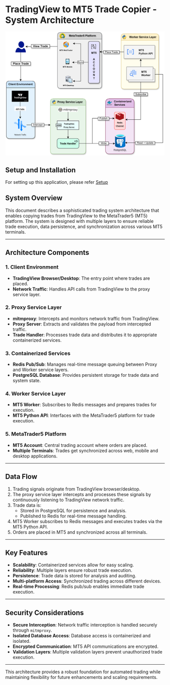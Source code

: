 # TradingView to MT5 Trade Copier -  System Architecture

![alt text](./data/system-architecture-diagram.png)

## **Setup and Installation**
For setting up this application, please refer [Setup](Setup.md)

## **System Overview**
This document describes a sophisticated trading system architecture that enables copying trades from TradingView to the MetaTrader5 (MT5) platform. The system is designed with multiple layers to ensure reliable trade execution, data persistence, and synchronization across various MT5 terminals.

---

## **Architecture Components**

### **1. Client Environment**
- **TradingView Browser/Desktop**: The entry point where trades are placed.
- **Network Traffic**: Handles API calls from TradingView to the proxy service layer.

### **2. Proxy Service Layer**
- **mitmproxy**: Intercepts and monitors network traffic from TradingView.
- **Proxy Server**: Extracts and validates the payload from intercepted traffic.
- **Trade Handler**: Processes trade data and distributes it to appropriate containerized services.

### **3. Containerized Services**
- **Redis Pub/Sub**: Manages real-time message queuing between Proxy and Worker service layers.
- **PostgreSQL Database**: Provides persistent storage for trade data and system state.

### **4. Worker Service Layer**
- **MT5 Worker**: Subscribes to Redis messages and prepares trades for execution.
- **MT5 Python API**: Interfaces with the MetaTrader5 platform for trade execution.

### **5. MetaTrader5 Platform**
- **MT5 Account**: Central trading account where orders are placed.
- **Multiple Terminals**: Trades get synchronized across web, mobile and desktop applications.

---

## **Data Flow**
1. Trading signals originate from TradingView browser/desktop.
2. The proxy service layer intercepts and processes these signals by continuously listening to TradingView network traffic.
3. Trade data is:
   - Stored in PostgreSQL for persistence and analysis.
   - Published to Redis for real-time message handling.
4. MT5 Worker subscribes to Redis messages and executes trades via the MT5 Python API.
5. Orders are placed in MT5 and synchronized across all terminals.

---

## **Key Features**
- **Scalability**: Containerized services allow for easy scaling.
- **Reliability**: Multiple layers ensure robust trade execution.
- **Persistence**: Trade data is stored for analysis and auditing.
- **Multi-platform Access**: Synchronized trading across different devices.
- **Real-time Processing**: Redis pub/sub enables immediate trade execution.

---

## **Security Considerations**
- **Secure Interception**: Network traffic interception is handled securely through `mitmproxy`.
- **Isolated Database Access**: Database access is containerized and isolated.
- **Encrypted Communication**: MT5 API communications are encrypted.
- **Validation Layers**: Multiple validation layers prevent unauthorized trade execution.

---

This architecture provides a robust foundation for automated trading while maintaining flexibility for future enhancements and scaling requirements.
